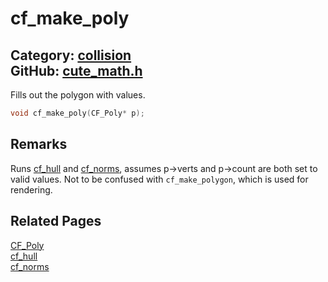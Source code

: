 [//]: # (This file is automatically generated by Cute Framework's docs parser.)
[//]: # (Do not edit this file by hand!)
[//]: # (See: https://github.com/RandyGaul/cute_framework/blob/master/samples/docs_parser.cpp)
[](../header.md ':include')

# cf_make_poly

Category: [collision](/api_reference?id=collision)  
GitHub: [cute_math.h](https://github.com/RandyGaul/cute_framework/blob/master/include/cute_math.h)  
---

Fills out the polygon with values.

```cpp
void cf_make_poly(CF_Poly* p);
```

## Remarks

Runs [cf_hull](/collision/cf_hull.md) and [cf_norms](/collision/cf_norms.md), assumes p->verts and p->count are both set to valid values. Not to be confused with `cf_make_polygon`, which is used for rendering.

## Related Pages

[CF_Poly](/collision/cf_poly.md)  
[cf_hull](/collision/cf_hull.md)  
[cf_norms](/collision/cf_norms.md)  
